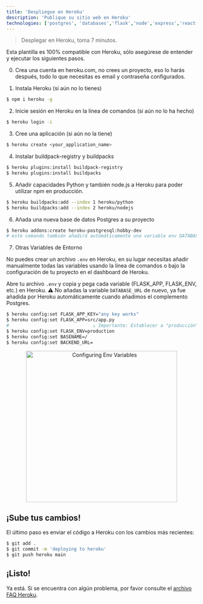```yaml
---
title: 'Despliegue en Heroku'
description: 'Publique su sitio web en Heroku'
technologies: ['postgres', 'databases','flask','node','express','react']
---
```


> Desplegar en Heroku, toma 7 minutos.

Esta plantilla es 100% compatible con Heroku, sólo asegúrese de entender y ejecutar los siguientes pasos.

0. Crea una cuenta en heroku.com, no crees un proyecto, eso lo harás después, todo lo que necesitas es email y contraseña configurados.

1. Instala Heroku (si aún no lo tienes)
```bash
$ npm i heroku -g
```

2. Inicie sesión en Heroku en la línea de comandos (si aún no lo ha hecho)
```bash
$ heroku login -i
```

3. Cree una aplicación (si aún no la tiene)
```bash
$ heroku create <your_application_name>
```

4. Instalar buildpack-registry y buildpacks
```bash
$ heroku plugins:install buildpack-registry
$ heroku plugins:install buildpacks 
```

5. Añadir capacidades Python y también node.js a Heroku para poder utilizar npm en producción.
```bash
$ heroku buildpacks:add --index 1 heroku/python
$ heroku buildpacks:add --index 2 heroku/nodejs
```

6. Añada una nueva base de datos Postgres a su proyecto
```bash
$ heroku addons:create heroku-postgresql:hobby-dev
# este comando también añadirá automáticamente una variable env DATABASE_URL con la url de la base de datos Postgres
```

7. Otras Variables de Entorno

No puedes crear un archivo `.env` en Heroku, en su lugar necesitas añadir manualmente todas las variables usando la línea de comandos o bajo la configuración de tu proyecto en el dashboard de Heroku.

Abre tu archivo `.env` y copia y pega cada variable (FLASK_APP, FLASK_ENV, etc.) en Heroku. ⚠️ No añadas la variable `DATABASE_URL` de nuevo, ya fue añadida por Heroku automáticamente cuando añadimos el complemento Postgres.

```bash
$ heroku config:set FLASK_APP_KEY="any key works"
$ heroku config:set FLASK_APP=src/app.py
#                               ↓ Importante: Establecer a "producción"
$ heroku config:set FLASK_ENV=production 
$ heroku config:set BASENAME=/
$ heroku config:set BACKEND_URL=
```

<p align="center">
<img width="400px" alt="Configuring Env Variables" src="https://github.com/4GeeksAcademy/flask-rest-hello/blob/main/docs/assets/env_variables.gif?raw=true" />
</p>

## ¡Sube tus cambios!

El último paso es enviar el código a Heroku con los cambios más recientes:

```bash
$ git add .
$ git commit -m 'deploying to heroku'
$ git push heroku main
```

## ¡Listo!

Ya está. Si se encuentra con algún problema, por favor consulte el [archivo FAQ Heroku](https://help.heroku.com/).
